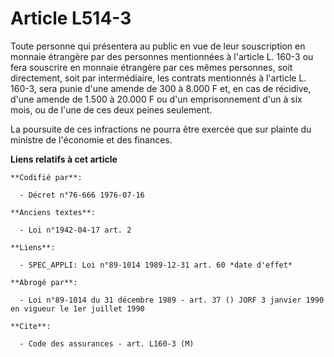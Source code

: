 # Article L514-3

Toute personne qui présentera au public en vue de leur souscription en monnaie étrangère par des personnes mentionnées à
l'article L. 160-3 ou fera souscrire en monnaie étrangère par ces mêmes personnes, soit directement, soit par intermédiaire,
les contrats mentionnés à l'article L. 160-3, sera punie d'une amende de 300 à 8.000 F et, en cas de récidive, d'une amende
de 1.500 à 20.000 F ou d'un emprisonnement d'un à six mois, ou de l'une de ces deux peines seulement.

La poursuite de ces infractions ne pourra être exercée que sur plainte du ministre de l'économie et des finances.

**Liens relatifs à cet article**

	**Codifié par**:

	  - Décret n°76-666 1976-07-16

	**Anciens textes**:

	  - Loi n°1942-04-17 art. 2

	**Liens**:

	  - SPEC_APPLI: Loi n°89-1014 1989-12-31 art. 60 *date d'effet*

	**Abrogé par**:

	  - Loi n°89-1014 du 31 décembre 1989 - art. 37 () JORF 3 janvier 1990 en vigueur le 1er juillet 1990

	**Cite**:

	  - Code des assurances - art. L160-3 (M)
